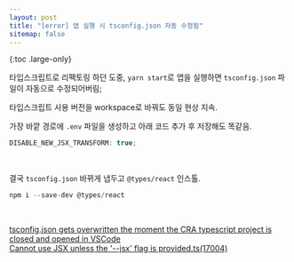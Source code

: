 ```yaml
---
layout: post
title: "[error] 앱 실행 시 tsconfig.json 자동 수정됨"
sitemap: false
---
```


{:toc .large-only}

타입스크립트로 리팩토링 하던 도중, `yarn start`로 앱을 실행하면 `tsconfig.json` 파일이 자동으로 수정되어버림;

타입스크립트 사용 버전을 workspace로 바꿔도 동일 현상 지속.

가장 바깥 경로에 `.env` 파일을 생성하고 아래 코드 추가 후 저장해도 똑같음.

```js
DISABLE_NEW_JSX_TRANSFORM: true;
```

<br/>

결국 `tsconfig.json` 바뀌게 냅두고 `@types/react` 인스톨.

```js
npm i --save-dev @types/react
```

<br/>

[tsconfig.json gets overwritten the moment the CRA typescript project is closed and opened in VSCode](https://github.com/facebook/create-react-app/issues/10178#issuecomment-737346917)<br/>
[Cannot use JSX unless the '--jsx' flag is provided.ts(17004)](https://chinsun9.github.io/tags/tsconfig/)
